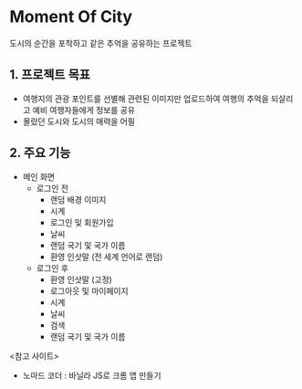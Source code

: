 # Moment Of City
도시의 순간을 포착하고 같은 추억을 공유하는 프로젝트

## 1. 프로젝트 목표
- 여행지의 관광 포인트를 선별해 관련된 이미지만 업로드하여 여행의 추억을 되살리고 예비 여행자들에게 정보를 공유
- 몰랐던 도시와 도시의 매력을 어필

## 2. 주요 기능
- 메인 화면
  - 로그인 전
    - 랜덤 배경 이미지
    - 시계
    - 로그인 및 회원가입 
    - 날씨
    - 랜덤 국기 및 국가 이름
    - 환영 인삿말 (전 세계 언어로 랜덤)
  - 로그인 후
    - 환영 인삿말 (고정)
    - 로그아웃 및 마이페이지
    - 시계
    - 날씨
    - 검색
    - 랜덤 국기 및 국가 이름



<참고 사이트>
- 노마드 코더 : 바닐라 JS로 크롬 앱 만들기

